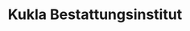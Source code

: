 ---
title: "Kukla Bestattungsinstitut"
url: /osthofen/kukla-bestattungsinstitut/
shop: Bestattungen
---